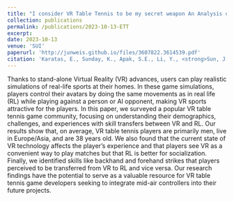 ```yaml
---
title: "I consider VR Table Tennis to be my secret weapon An Analysis of the VR Table Tennis Players Experiences Outside the Lab"
collection: publications
permalink: /publications/2023-10-13-ETT
excerpt:
date: 2023-10-13
venue: 'SUI'
paperurl: 'http://junweis.github.io/files/3607822.3614539.pdf'
citation: 'Karatas, E., Sunday, K., Apak, S.E., Li, Y., <strong>Sun, J.</strong>, Batmaz, A.U. and Barrera Machuca, M.D., 2023, October. \" I consider VR Table Tennis to be my secret weapon!\": An Analysis of the VR Table Tennis Players' Experiences Outside the Lab. In Proceedings of the 2023 ACM Symposium on Spatial User Interaction (pp. 1-12).'
---
```

Thanks to stand-alone Virtual Reality (VR) advances, users can play realistic simulations of real-life sports at their homes. In these game simulations, players control their avatars by doing the same movements as in real life (RL) while playing against a person or AI opponent, making VR sports attractive for the players. In this paper, we surveyed a popular VR table tennis game community, focusing on understanding their demographics, challenges, and experiences with skill transfers between VR and RL. Our results show that, on average, VR table tennis players are primarily men, live in Europe/Asia, and are 38 years old. We also found that the current state of VR technology affects the player’s experience and that players see VR as a convenient way to play matches but that RL is better for socialization. Finally, we identified skills like backhand and forehand strikes that players perceived to be transferred from VR to RL and vice versa. Our research findings have the potential to serve as a valuable resource for VR table tennis game developers seeking to integrate mid-air controllers into their future projects.
